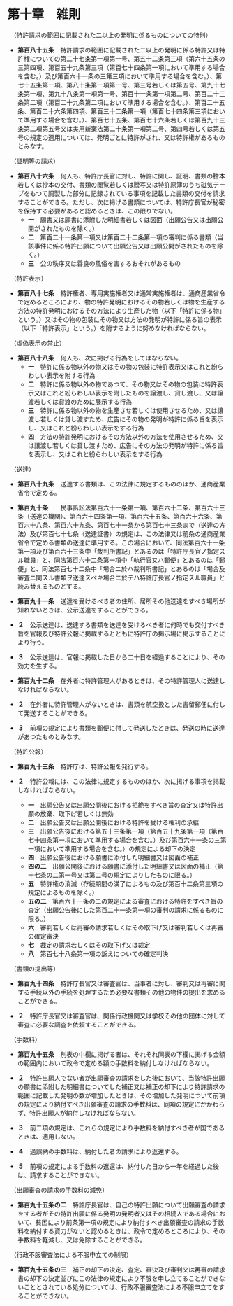 # 第十章　雑則
　（特許請求の範囲に記載された二以上の発明に係るものについての特則）

* __第百八十五条__　特許請求の範囲に記載された二以上の発明に係る特許又は特許権についての第二十七条第一項第一号、第五十二条第三項（第六十五条の三第四項、第百五十九条第三項（第百七十四条第一項において準用する場合を含む。）及び第百六十一条の三第三項において準用する場合を含む。）、第七十五条第一項、第八十条第一項第一号、第三号若しくは第五号、第九十七条第一項、第九十八条第一項第一号、第百十一条第一項第二号、第百二十三条第二項（第百二十九条第二項において準用する場合を含む。）、第百二十五条、第百二十六条第四項、第百三十二条第一項（第百七十四条第三項において準用する場合を含む。）、第百七十五条、第百七十六条若しくは第百九十三条第二項第五号又は実用新案法第二十条第一項第二号、第四号若しくは第五号の規定の適用については、発明ごとに特許がされ、又は特許権があるものとみなす。

　（証明等の請求）

* __第百八十六条__　何人も、特許庁長官に対し、特許に関し、証明、書類の謄本若しくは抄本の交付、書類の閲覧若しくは謄写又は特許原簿のうち磁気テープをもつて調製した部分に記録されている事項を記載した書類の交付を請求することができる。ただし、次に掲げる書類については、特許庁長官が秘密を保持する必要があると認めるときは、この限りでない。
	- __一__　願書又は願書に添附した明細書若しくは図面（出願公告又は出願公開がされたものを除く。）
	- __二__　第百二十一条第一項又は第百二十二条第一項の審判に係る書類（当該事件に係る特許出願について出願公告又は出願公開がされたものを除く。）
	- __三__　公の秩序又は善良の風俗を害するおそれがあるもの

　（特許表示）

* __第百八十七条__　特許権者、専用実施権者又は通常実施権者は、通商産業省令で定めるところにより、物の特許発明におけるその物若しくは物を生産する方法の特許発明におけるその方法により生産した物（以下「特許に係る物」という。）又はその物の包装にその物又は方法の発明が特許に係る旨の表示（以下「特許表示」という。）を附するように努めなければならない。

　（虚偽表示の禁止）

* __第百八十八条__　何人も、次に掲げる行為をしてはならない。
	- __一__　特許に係る物以外の物又はその物の包装に特許表示又はこれと紛らわしい表示を附する行為
	- __二__　特許に係る物以外の物であつて、その物又はその物の包装に特許表示又はこれと紛らわしい表示を附したものを譲渡し、貸し渡し、又は譲渡若しくは貸渡のために展示する行為
	- __三__　特許に係る物以外の物を生産させ若しくは使用させるため、又は譲渡し若しくは貸し渡すため、広告にその物の発明が特許に係る旨を表示し、又はこれと紛らわしい表示をする行為
	- __四__　方法の特許発明におけるその方法以外の方法を使用させるため、又は譲渡し若しくは貸し渡すため、広告にその方法の発明が特許に係る旨を表示し、又はこれと紛らわしい表示をする行為

　（送達）

* __第百八十九条__　送達する書類は、この法律に規定するもののほか、通商産業省令で定める。

* __第百九十条__　　民事訴訟法第百六十一条第一項、第百六十二条、第百六十三条（送達の機関）、第百六十四条第一項、第百六十五条、第百六十六条、第百六十八条、第百六十九条、第百七十一条から第百七十三条まで（送達の方法）及び第百七十七条（送達証書）の規定は、この法律又は前条の通商産業省令で定める書類の送達に準用する。この場合において、同法第百六十一条第一項及び第百六十三条中「裁判所書記」とあるのは「特許庁長官ノ指定スル職員」と、同法第百六十二条第一項中「執行官又ハ郵便」とあるのは「郵便」と、同法第百七十二条中「場合ニ於ハ裁判所書記」とあるのは「場合及審査ニ関スル書類ヲ送達スべキ場合ニ於テハ特許庁長官ノ指定スル職員」と読み替えるものとする。

* __第百九十一条__　送達を受けるべき者の住所、居所その他送達をすべき場所が知れないときは、公示送達をすることができる。

* __２__　公示送達は、送達する書類を送達を受けるべき者に何時でも交付すべき旨を官報及び特許公報に掲載するとともに特許庁の掲示場に掲示することにより行う。

* __３__　公示送達は、官報に掲載した日から二十日を経過することにより、その効力を生ずる。

* __第百九十二条__　在外者に特許管理人があるときは、その特許管理人に送達しなければならない。

* __２__　在外者に特許管理人がないときは、書類を航空扱とした書留郵便に付して発送することができる。

* __３__　前項の規定により書類を郵便に付して発送したときは、発送の時に送達があつたものとみなす。

　（特許公報）

* __第百九十三条__　特許庁は、特許公報を発行する。

* __２__　特許公報には、この法律に規定するもののほか、次に掲げる事項を掲載しなければならない。
	- __一__　出願公告又は出願公開後における拒絶をすべき旨の査定又は特許出願の放棄、取下げ若しくは無効 
	- __二__　出願公告又は出願公開後における特許を受ける権利の承継 
	- __三__　出願公告後における第五十三条第一項（第百五十九条第一項（第百七十四条第一項において準用する場合を含む。）及び第百六十一条の三第一項において準用する場合を含む。）の規定による却下の決定 
	- __四__　出願公告後における願書に添付した明細書又は図面の補正
	- __四の二__　出願公開後における願書に添付した明細書又は図面の補正（第十七条の二第一号又は第二号の規定によりしたものに限る。） 
	- __五__　特許権の消滅（存続期間の満了によるもの及び第百十二条第三項の規定によるものを除く。）
	- __五の二__　第百六十一条の二の規定による審査における特許をすべき旨の査定（出願公告後にした第百二十一条第一項の審判の請求に係るものに限る。） 
	- __六__　審判若しくは再審の請求若しくはその取下げ又は審判若しくは再審の確定審決
	- __七__　裁定の請求若しくはその取下げ又は裁定
	- __八__　第百七十八条第一項の訴えについての確定判決

　（書類の提出等）

* __第百九十四条__　特許庁長官又は審査官は、当事者に対し、審判又は再審に関する手続以外の手続を処理するため必要な書類その他の物件の提出を求めることができる。

* __２__　特許庁長官又は審査官は、関係行政機関又は学校その他の団体に対して審査に必要な調査を依頼することができる。

　（手数料）

* __第百九十五条__　別表の中欄に掲げる者は、それぞれ同表の下欄に掲げる金額の範囲内において政令で定める額の手数料を納付しなければならない。

* __２__　特許出願人でない者が出願審査の請求をした後において、当該特許出願の願書に添附した明細書についてした補正又は補正の却下により特許請求の範囲に記載した発明の数が増加したときは、その増加した発明について前項の規定により納付すべき出願審査の請求の手数料は、同項の規定にかかわらず、特許出願人が納付しなければならない。

* __３__　前二項の規定は、これらの規定により手数料を納付すべき者が国であるときは、適用しない。

* __４__　過誤納の手数料は、納付した者の請求により返還する。

* __５__　前項の規定による手数料の返還は、納付した日から一年を経過した後は、請求することができない。

　（出願審査の請求の手数料の減免）

* __第百九十五条の二__　特許庁長官は、自己の特許出願について出願審査の請求をする者がその特許出願に係る発明の発明者又はその相続人である場合において、貧困により前条第一項の規定により納付すべき出願審査の請求の手数料を納付する資力がないと認めるときは、政令で定めるところにより、その手数料を軽減し、又は免除することができる。

　（行政不服審査法による不服申立ての制限）
　
* __第百九十五条の三__　補正の却下の決定、査定、審決及び審判又は再審の請求書の却下の決定並びにこの法律の規定により不服を申し立てることができないこととされている処分については、行政不服審査法による不服申立てをすることができない。
